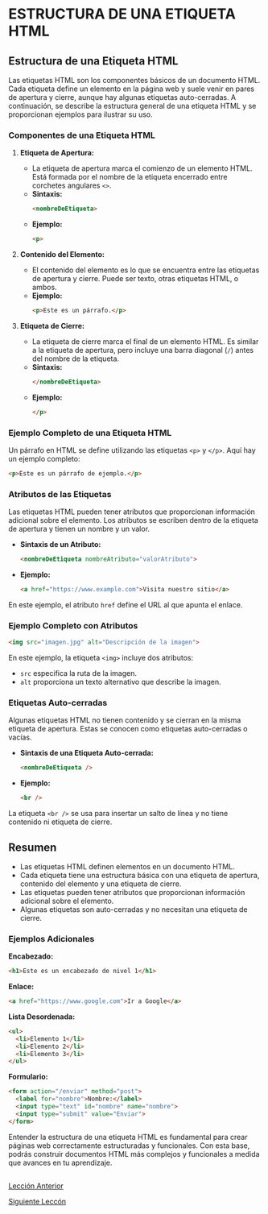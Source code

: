 # ESTRUCTURA DE UNA ETIQUETA HTML

## Estructura de una Etiqueta HTML

Las etiquetas HTML son los componentes básicos de un documento HTML. Cada etiqueta define un elemento en la página web y suele venir en pares de apertura y cierre, aunque hay algunas etiquetas auto-cerradas. A continuación, se describe la estructura general de una etiqueta HTML y se proporcionan ejemplos para ilustrar su uso.

### Componentes de una Etiqueta HTML

1. **Etiqueta de Apertura:**
   - La etiqueta de apertura marca el comienzo de un elemento HTML. Está formada por el nombre de la etiqueta encerrado entre corchetes angulares `<>`.
   - **Sintaxis:**
     ```html
     <nombreDeEtiqueta>
     ```
   - **Ejemplo:**
     ```html
     <p>
     ```

2. **Contenido del Elemento:**
   - El contenido del elemento es lo que se encuentra entre las etiquetas de apertura y cierre. Puede ser texto, otras etiquetas HTML, o ambos.
   - **Ejemplo:**
     ```html
     <p>Este es un párrafo.</p>
     ```

3. **Etiqueta de Cierre:**
   - La etiqueta de cierre marca el final de un elemento HTML. Es similar a la etiqueta de apertura, pero incluye una barra diagonal (`/`) antes del nombre de la etiqueta.
   - **Sintaxis:**
     ```html
     </nombreDeEtiqueta>
     ```
   - **Ejemplo:**
     ```html
     </p>
     ```

### Ejemplo Completo de una Etiqueta HTML

Un párrafo en HTML se define utilizando las etiquetas `<p>` y `</p>`. Aquí hay un ejemplo completo:

```html
<p>Este es un párrafo de ejemplo.</p>
```

### Atributos de las Etiquetas

Las etiquetas HTML pueden tener atributos que proporcionan información adicional sobre el elemento. Los atributos se escriben dentro de la etiqueta de apertura y tienen un nombre y un valor.

- **Sintaxis de un Atributo:**
  ```html
  <nombreDeEtiqueta nombreAtributo="valorAtributo">
  ```
- **Ejemplo:**
  ```html
  <a href="https://www.example.com">Visita nuestro sitio</a>
  ```

En este ejemplo, el atributo `href` define el URL al que apunta el enlace.

### Ejemplo Completo con Atributos

```html
<img src="imagen.jpg" alt="Descripción de la imagen">
```
En este ejemplo, la etiqueta `<img>` incluye dos atributos:
- `src` especifica la ruta de la imagen.
- `alt` proporciona un texto alternativo que describe la imagen.

### Etiquetas Auto-cerradas

Algunas etiquetas HTML no tienen contenido y se cierran en la misma etiqueta de apertura. Estas se conocen como etiquetas auto-cerradas o vacías.

- **Sintaxis de una Etiqueta Auto-cerrada:**
  ```html
  <nombreDeEtiqueta />
  ```
- **Ejemplo:**
  ```html
  <br />
  ```

La etiqueta `<br />` se usa para insertar un salto de línea y no tiene contenido ni etiqueta de cierre.

## Resumen

- Las etiquetas HTML definen elementos en un documento HTML.
- Cada etiqueta tiene una estructura básica con una etiqueta de apertura, contenido del elemento y una etiqueta de cierre.
- Las etiquetas pueden tener atributos que proporcionan información adicional sobre el elemento.
- Algunas etiquetas son auto-cerradas y no necesitan una etiqueta de cierre.

### Ejemplos Adicionales

**Encabezado:**
```html
<h1>Este es un encabezado de nivel 1</h1>
```

**Enlace:**
```html
<a href="https://www.google.com">Ir a Google</a>
```

**Lista Desordenada:**
```html
<ul>
  <li>Elemento 1</li>
  <li>Elemento 2</li>
  <li>Elemento 3</li>
</ul>
```

**Formulario:**
```html
<form action="/enviar" method="post">
  <label for="nombre">Nombre:</label>
  <input type="text" id="nombre" name="nombre">
  <input type="submit" value="Enviar">
</form>
```

Entender la estructura de una etiqueta HTML es fundamental para crear páginas web correctamente estructuradas y funcionales. Con esta base, podrás construir documentos HTML más complejos y funcionales a medida que avances en tu aprendizaje.

##

[Lección Anterior](/1-Introducción/3-editor-codigo.md)  

[Siguiente Leccón](2-estructura-pagina-web.md)  